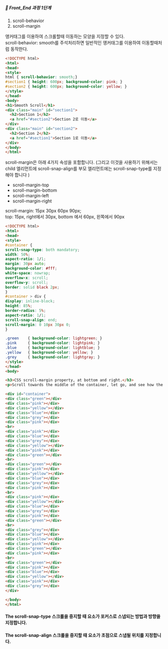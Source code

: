 ##### 🍑  Front_End 과정 1단계 
1. scroll-behavior
2. scroll-margin   
  

앵커태그를 이용하여 스크롤할때 이동하는 모양을 지정할 수 있다.    
scroll-behavior: smooth를 주석처리하면 일반적인 앵커태그를 이용하여 이동할때처럼 동작한다.   

```html
<!DOCTYPE html>
<html>
<head>
<style>
html { scroll-behavior: smooth;}
#section1 { height: 600px; background-color: pink; }
#section2 { height: 600px; background-color: yellow; }
</style>
</head>
<body>
<h1>Smooth Scroll</h1>
<div class="main" id="section1">
  <h2>Section 1</h2>
  <a href="#section2">Section 2로 이동</a>
</div>
<div class="main" id="section2">
  <h2>Section 2</h2>
  <a href="#section1">Section 1로 이동</a>
</div>
</body>
</html>
```   
scroll-margin은 아래 4가지 속성을 포함합니다. (그리고 이것을 사용하기 위해서는 child 엘리먼트에 scroll-snap-align를 
 부모 엘리먼트에는 scroll-snap-type를 지정해야 합니다 )
  - scroll-margin-top
  - scroll-margin-bottom
  - scroll-margin-left
  - scroll-margin-right  
  
  scroll-margin: 15px 30px 60px 90px;   
  top: 15px, right에서 30px, bottom 에서 60px, 왼쪽에서 90px 
  
  ```html
<!DOCTYPE html>
<html>
<head>
<style>
#container {
  scroll-snap-type: both mandatory;
  width: 50%;
  aspect-ratio: 1/1;
  margin: 30px auto;
  background-color: #fff;
  white-space: nowrap;
  overflow-x: scroll;
  overflow-y: scroll;
  border: solid black 2px;
}
#container > div {
  display: inline-block;
  height: 85%;
  border-radius: 5%;
  aspect-ratio: 1/1;
  scroll-snap-align: end;
  scroll-margin: 0 10px 30px 0;
}

.green    { background-color: lightgreen; }
.pink     { background-color: lightpink; }
.blue     { background-color: lightblue; }
.yellow   { background-color: yellow; }
.grey     { background-color: lightgray; }
</style>
</head>
<body>

<h3>CSS scroll-margin property, at bottom and right.</h3>
<p>Scroll towards the middle of the container, let go, and see how the scroll-margin creates 30px distance from the bottom of the element to the container, and 10px distance from right side of the element to the container.</p>

<div id="container">
  <div class="green"></div>
  <div class="pink"></div>
  <div class="yellow"></div>
  <div class="blue"></div>
  <div class="grey"></div>
  <div class="pink"></div>
  <br>
  <div class="pink"></div>
  <div class="blue"></div>
  <div class="grey"></div>
  <div class="yellow"></div>
  <div class="pink"></div>
  <div class="green"></div>
  <br>
  <div class="green"></div>
  <div class="pink"></div>
  <div class="yellow"></div>
  <div class="blue"></div>
  <div class="grey"></div>
  <div class="pink"></div>
  <br>
  <div class="pink"></div>
  <div class="yellow"></div>
  <div class="blue"></div>
  <div class="grey"></div>
  <div class="pink"></div>
  <div class="green"></div>
  <br>
  <div class="grey"></div>
  <div class="blue"></div>
  <div class="yellow"></div>
  <div class="pink"></div>
  <div class="green"></div>
  <div class="pink"></div>
  <br>
  <div class="green"></div>
  <div class="pink"></div>
  <div class="blue"></div>
  <div class="yellow"></div>
  <div class="pink"></div>
  <div class="grey"></div>
</div>

</body>
</html>

```
#### The scroll-snap-type 스크롤을 중지할 때 요소가 포커스로 스냅되는 방법과 방향을 지정합니다.  
#### The scroll-snap-align 스크롤을 중지할 때 요소가 초점으로 스냅될 위치를 지정합니다.


  
  
  
  
     


